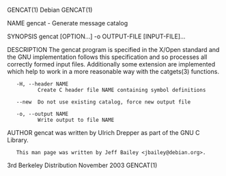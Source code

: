 GENCAT(1)                                       Debian                                       GENCAT(1)

NAME
       gencat - Generate message catalog

SYNOPSIS
       gencat [OPTION...] -o OUTPUT-FILE [INPUT-FILE]...

DESCRIPTION
       The gencat program is specified in the X/Open standard and the GNU implementation follows this
       specification and so processes all correctly formed input files. Additionally some extension
       are implemented which help to work in a more reasonable way with the catgets(3) functions.

       -H, --header NAME
              Create C header file NAME containing symbol definitions

       --new  Do not use existing catalog, force new output file

       -o, --output NAME
              Write output to file NAME

AUTHOR
       gencat was written by Ulrich Drepper as part of the GNU C Library.

       This man page was written by Jeff Bailey <jbailey@debian.org>.

3rd Berkeley Distribution                    November 2003                                   GENCAT(1)
